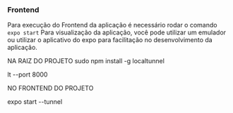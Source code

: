 ### Frontend

Para execução do Frontend da aplicação é necessário rodar o comando `expo start`
Para visualização da aplicação, você pode utilizar um emulador ou utilizar o aplicativo do expo para facilitação no desenvolvimento da aplicação.

NA RAIZ DO PROJETO
sudo npm install -g localtunnel

lt --port 8000

NO FRONTEND DO PROJETO

expo start --tunnel